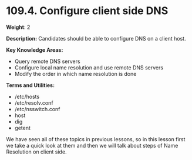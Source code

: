 # 109.4. Configure client side DNS

**Weight**: 2

**Description:** Candidates should be able to configure DNS on a client host.

**Key Knowledge Areas:**

* Query remote DNS servers
* Configure local name resolution and use remote DNS servers
* Modify the order in which name resolution is done

**Terms and Utilities:**

* /etc/hosts
* /etc/resolv.conf
* /etc/nsswitch.conf
* host
* dig
* getent

We have seen all of these topics in previous lessons, so in this lesson first  we take a quick look at them and then we will talk about steps of Name Resolution on client side.



